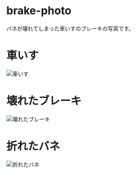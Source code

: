 # brake-photo
バネが壊れてしまった車いすのブレーキの写真です。

# 車いす
![車いす](https://github.com/tarosay/brake-photo/blob/main/%E8%BB%8A%E3%81%84%E3%81%99.jpg)

# 壊れたブレーキ
![壊れたブレーキ](https://github.com/tarosay/brake-photo/blob/main/%E5%A3%8A%E3%82%8C%E3%81%9F%E3%83%96%E3%83%AC%E3%83%BC%E3%82%AD.jpg)

# 折れたバネ
![折れたバネ](https://github.com/tarosay/brake-photo/blob/main/%E6%8A%98%E3%82%8C%E3%81%9F%E3%83%90%E3%83%8D.jpg)
